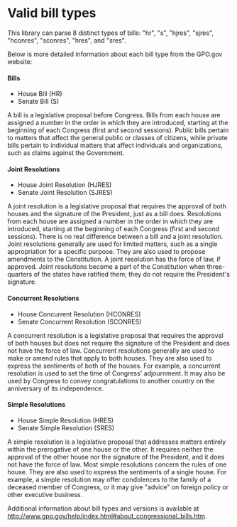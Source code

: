 # Valid bill types
This library can parse 8 distinct types of bills: "hr", "s", "hjres", "sjres", "hconres", "sconres", "hres", and "sres".

Below is more detailed information about each bill type from the GPO.gov website:

#### Bills

 - House Bill (HR)
 - Senate Bill (S)

A bill is a legislative proposal before Congress. Bills from each house are assigned a number in
the order in which they are introduced, starting at the beginning of each Congress (first and
second sessions). Public bills pertain to matters that affect the general public or classes of
citizens, while private bills pertain to individual matters that affect individuals and organizations,
such as claims against the Government.

#### Joint Resolutions

 - House Joint Resolution (HJRES)
 - Senate Joint Resolution (SJRES)

A joint resolution is a legislative proposal that requires the approval of both houses and the
signature of the President, just as a bill does. Resolutions from each house are assigned a number
in the order in which they are introduced, starting at the beginning of each Congress (first and
second sessions). There is no real difference between a bill and a joint resolution. Joint
resolutions generally are used for limited matters, such as a single appropriation for a specific
purpose. They are also used to propose amendments to the Constitution. A joint resolution has
the force of law, if approved. Joint resolutions become a part of the Constitution when three-
quarters of the states have ratified them; they do not require the President's signature.


#### Concurrent Resolutions

 - House Concurrent Resolution (HCONRES)
 - Senate Concurrent Resolution (SCONRES)

A concurrent resolution is a legislative proposal that requires the approval of both houses but
does not require the signature of the President and does not have the force of law. Concurrent
resolutions generally are used to make or amend rules that apply to both houses. They are also
used to express the sentiments of both of the houses. For example, a concurrent resolution is used
to set the time of Congress' adjournment. It may also be used by Congress to convey
congratulations to another country on the anniversary of its independence.

#### Simple Resolutions

 - House Simple Resolution (HRES)
 - Senate Simple Resolution (SRES)

A simple resolution is a legislative proposal that addresses matters entirely within the prerogative
of one house or the other. It requires neither the approval of the other house nor the signature of
the President, and it does not have the force of law. Most simple resolutions concern the rules of
one house. They are also used to express the sentiments of a single house. For example, a simple
resolution may offer condolences to the family of a deceased member of Congress, or it may
give "advice" on foreign policy or other executive business.

Additional information about bill types and versions is available at
<http://www.gpo.gov/help/index.html#about_congressional_bills.htm>.
